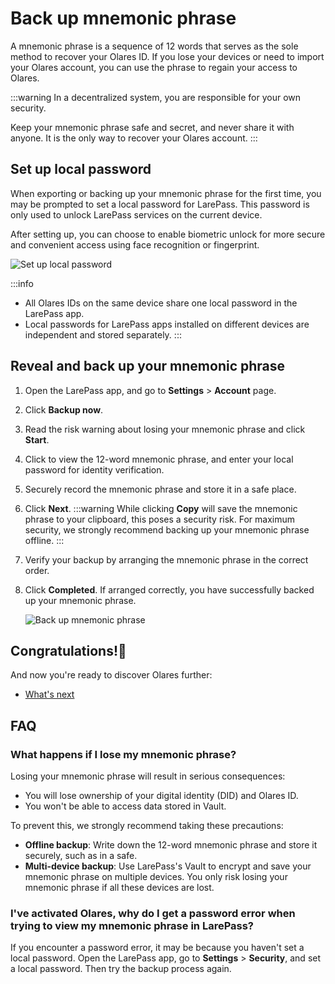 # Back up mnemonic phrase
A mnemonic phrase is a sequence of 12 words that serves as the sole method to recover your Olares ID. If you lose your devices or need to import your Olares account, you can use the phrase to regain your access to Olares.

:::warning
In a decentralized system, you are responsible for your own security.

Keep your mnemonic phrase safe and secret, and never share it with anyone. It is the only way to recover your Olares account.
:::
## Set up local password
When exporting or backing up your mnemonic phrase for the first time, you may be prompted to set a local password for LarePass. This password is only used to unlock LarePass services on the current device.

After setting up, you can choose to enable biometric unlock for more secure and convenient access using face recognition or fingerprint.

![Set up local password](/images/manual/get-started/set-up-local-password.png)

:::info
* All Olares IDs on the same device share one local password in the LarePass app.
* Local passwords for LarePass apps installed on different devices are independent and stored separately.
:::

## Reveal and back up your mnemonic phrase
1. Open the LarePass app, and go to **Settings** > **Account** page. 
2. Click **Backup now**.
3. Read the risk warning about losing your mnemonic phrase and click **Start**. 
4. Click to view the 12-word mnemonic phrase, and enter your local password for identity verification.
5. Securely record the mnemonic phrase and store it in a safe place.
6. Click **Next**.
   :::warning
   While clicking **Copy** will save the mnemonic phrase to your clipboard, this poses a security risk. For maximum security, we strongly recommend backing up your mnemonic phrase offline.
   :::
7. Verify your backup by arranging the mnemonic phrase in the correct order.
8. Click **Completed**. 
   If arranged correctly, you have successfully backed up your mnemonic phrase.

   ![Back up mnemonic phrase](/images/manual/get-started/backup-mnemonic-phrase.png)

## Congratulations!🎉
And now you're ready to discover Olares further:
- [What's next](./next-steps.md)

## FAQ
### What happens if I lose my mnemonic phrase?
Losing your mnemonic phrase will result in serious consequences:

* You will lose ownership of your digital identity (DID) and Olares ID.
* You won't be able to access data stored in Vault.

To prevent this, we strongly recommend taking these precautions:

* **Offline backup**: Write down the 12-word mnemonic phrase and store it securely, such as in a safe.
* **Multi-device backup**: Use LarePass's Vault to encrypt and save your mnemonic phrase on multiple devices. You only risk losing your mnemonic phrase if all these devices are lost.

### I've activated Olares, why do I get a password error when trying to view my mnemonic phrase in LarePass?
If you encounter a password error, it may be because you haven't set a local password. Open the LarePass app, go to **Settings** > **Security**, and set a local password. Then try the backup process again.
